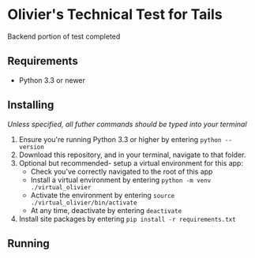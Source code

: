 # Olivier's Technical Test for Tails
Backend portion of test completed

## Requirements
* Python 3.3 or newer

## Installing
*Unless specified, all futher commands should be typed into your terminal*
1. Ensure you're running Python 3.3 or higher by entering `python --version`
2. Download this repository, and in your terminal, navigate to that folder.
3. Optional but recommended- setup a virtual environment for this app:
   * Check you've correctly navigated to the root of this app
   * Install a virtual environment by entering `python -m venv ./virtual_olivier`
   * Activate the environment by entering `source ./virtual_olivier/bin/activate`
   * At any time, deactivate by entering `deactivate`
4. Install site packages by entering `pip install -r requirements.txt`

## Running